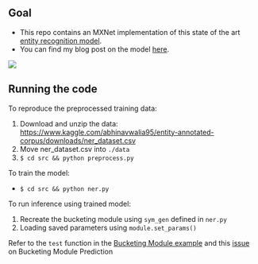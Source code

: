 <!--- Licensed to the Apache Software Foundation (ASF) under one -->
<!--- or more contributor license agreements.  See the NOTICE file -->
<!--- distributed with this work for additional information -->
<!--- regarding copyright ownership.  The ASF licenses this file -->
<!--- to you under the Apache License, Version 2.0 (the -->
<!--- "License"); you may not use this file except in compliance -->
<!--- with the License.  You may obtain a copy of the License at -->

<!---   http://www.apache.org/licenses/LICENSE-2.0 -->

<!--- Unless required by applicable law or agreed to in writing, -->
<!--- software distributed under the License is distributed on an -->
<!--- "AS IS" BASIS, WITHOUT WARRANTIES OR CONDITIONS OF ANY -->
<!--- KIND, either express or implied.  See the License for the -->
<!--- specific language governing permissions and limitations -->
<!--- under the License. -->

## Goal

- This repo contains an MXNet implementation of this state of the art [entity recognition model](https://www.aclweb.org/anthology/Q16-1026).
- You can find my blog post on the model [here](https://opringle.github.io/2018/02/06/CNNLSTM_entity_recognition.html).

![](https://github.com/dmlc/web-data/blob/master/mxnet/example/ner/arch1.png?raw=true)

## Running the code

To reproduce the preprocessed training data:

1. Download and unzip the data: https://www.kaggle.com/abhinavwalia95/entity-annotated-corpus/downloads/ner_dataset.csv
2. Move ner_dataset.csv into `./data`
3. `$ cd src && python preprocess.py`

To train the model:

- `$ cd src && python ner.py`

To run inference using trained model:

1. Recreate the bucketing module using `sym_gen` defined in `ner.py`
2. Loading saved parameters using `module.set_params()`

Refer to the `test` function in the [Bucketing Module example](https://github.com/apache/incubator-mxnet/blob/master/example/rnn/bucketing/cudnn_rnn_bucketing.py)
and this [issue](https://github.com/apache/incubator-mxnet/issues/5008) on Bucketing Module Prediction